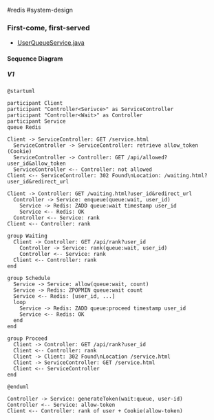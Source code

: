 #redis #system-design

### First-come, first-served

* [UserQueueService.java](https://github.com/morenice/fastcampus-2023-backend-advacned/blob/main/ch4/clip08/flow/src/main/java/com/fastcampus/flow/service/UserQueueService.java)

#### Sequence Diagram

##### V1

```plantuml
@startuml

participant Client
participant "Controller<Serivce>" as ServiceController
participant "Controller<Wait>" as Controller
participant Service
queue Redis

Client -> ServiceController: GET /service.html
  ServiceController -> ServiceController: retrieve allow_token (Cookie)
  ServiceController -> Controller: GET /api/allowed?user_id&allow_token
  ServiceController <-- Controller: not allowed
Client <-- ServiceController: 302 Found\nLocation: /waiting.html?user_id&redirect_url

Client -> Controller: GET /waiting.html?user_id&redirect_url
  Controller -> Service: enqueue(queue:wait, user_id)
    Service -> Redis: ZADD queue:wait timestamp user_id
    Service <-- Redis: OK
  Controller <-- Service: rank
Client <-- Controller: rank

group Waiting
  Client -> Controller: GET /api/rank?user_id
    Controller -> Service: rank(queue:wait, user_id)
    Controller <-- Service: rank
  Client <-- Controller: rank
end

group Schedule
  Service -> Service: allow(queue:wait, count)
  Service -> Redis: ZPOPMIN queue:wait count
  Service <-- Redis: [user_id, ...]
  loop
    Service -> Redis: ZADD queue:proceed timestamp user_id
    Service <-- Redis: OK
  end
end

group Proceed
  Client -> Controller: GET /api/rank?user_id
  Client <-- Controller: rank
  Client -> Client: 302 Found\nLocation /service.html
  Client -> ServiceController: GET /service.html
  Client <-- ServiceController
end

@enduml
```

```
Controller -> Service: generateToken(wait:queue, user-id)
Controller <-- Service: allow-token
Client <-- Controller: rank of user + Cookie(allow-token)
```
